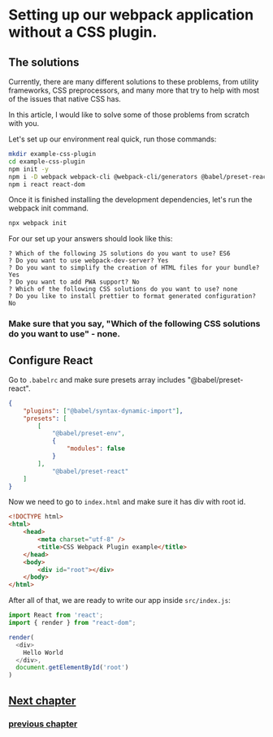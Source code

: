 # Setting up our webpack application without a CSS plugin.

## The solutions

Currently, there are many different solutions to these problems,
from utility frameworks, CSS preprocessors, and many more that try to help with most of the issues that native CSS has.

In this article, I would like to solve some of those problems from scratch with you.

Let's set up our environment real quick, run those commands:

```bash
mkdir example-css-plugin
cd example-css-plugin
npm init -y
npm i -D webpack webpack-cli @webpack-cli/generators @babel/preset-react
npm i react react-dom
```

Once it is finished installing the development dependencies, let's run the webpack init command.

```bash
npx webpack init
```

For our set up your answers should look like this: 

```
? Which of the following JS solutions do you want to use? ES6
? Do you want to use webpack-dev-server? Yes
? Do you want to simplify the creation of HTML files for your bundle? Yes
? Do you want to add PWA support? No
? Which of the following CSS solutions do you want to use? none
? Do you like to install prettier to format generated configuration? No
```

### **Make sure that you say, "Which of the following CSS solutions do you want to use" - none.**

## Configure React

Go to `.babelrc` and make sure presets array includes "@babel/preset-react".

```json
{
    "plugins": ["@babel/syntax-dynamic-import"],
    "presets": [
        [
            "@babel/preset-env",
            {
                "modules": false
            }
        ],
            "@babel/preset-react"
    ]
}
```

Now we need to go to `index.html` and make sure it has div with root id.

```html
<!DOCTYPE html>
<html>
    <head>
        <meta charset="utf-8" />
        <title>CSS Webpack Plugin example</title>
    </head>
    <body>
        <div id="root"></div>
    </body>    
</html>
```

After all of that, we are ready to write our app inside `src/index.js`:
```js
import React from 'react';
import { render } from "react-dom";

render(
  <div>
    Hello World
  </div>,
  document.getElementById('root')
)
```

## [Next chapter](./css-loader.md)
### [previous chapter](./native-css-issue.md)